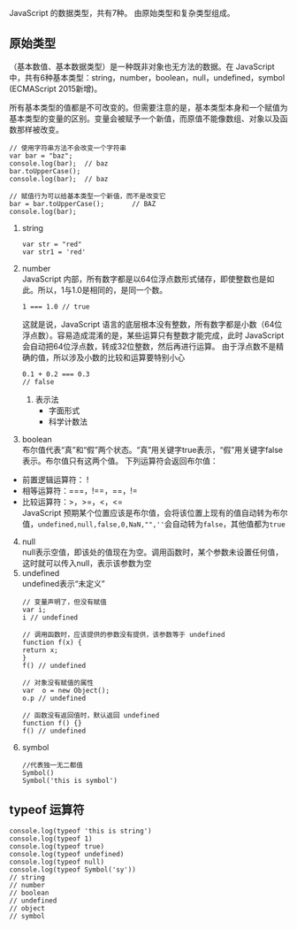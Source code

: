 JavaScript 的数据类型，共有7种。
由原始类型和复杂类型组成。
## 原始类型
（基本数值、基本数据类型）是一种既非对象也无方法的数据。在 JavaScript 中，共有6种基本类型：string，number，boolean，null，undefined，symbol (ECMAScript 2015新增)。

所有基本类型的值都是不可改变的。但需要注意的是，基本类型本身和一个赋值为基本类型的变量的区别。变量会被赋予一个新值，而原值不能像数组、对象以及函数那样被改变。
```
// 使用字符串方法不会改变一个字符串
var bar = "baz";
console.log(bar);  // baz
bar.toUpperCase();
console.log(bar);  // baz

// 赋值行为可以给基本类型一个新值，而不是改变它
bar = bar.toUpperCase();       // BAZ
console.log(bar);
```
1. string  
    ```
    var str = "red"
    var str1 = 'red'
    ```
2. number  
    JavaScript 内部，所有数字都是以64位浮点数形式储存，即使整数也是如此。所以，1与1.0是相同的，是同一个数。
    ```
    1 === 1.0 // true
    ```
    这就是说，JavaScript 语言的底层根本没有整数，所有数字都是小数（64位浮点数）。容易造成混淆的是，某些运算只有整数才能完成，此时 JavaScript 会自动把64位浮点数，转成32位整数，然后再进行运算。
    由于浮点数不是精确的值，所以涉及小数的比较和运算要特别小心
    ```
    0.1 + 0.2 === 0.3
    // false
    ```
    1. 表示法  
        * 字面形式
        * 科学计数法

    

3. boolean  
布尔值代表“真”和“假”两个状态。“真”用关键字true表示，“假”用关键字false表示。布尔值只有这两个值。
下列运算符会返回布尔值：
* 前置逻辑运算符： !
* 相等运算符：===，!==，==，!=
* 比较运算符：>，>=，<，<=  
JavaScript 预期某个位置应该是布尔值，会将该位置上现有的值自动转为布尔值，`undefined,null,false,0,NaN,"",''`会自动转为`false`，其他值都为`true`
4. null  
null表示空值，即该处的值现在为空。调用函数时，某个参数未设置任何值，这时就可以传入null，表示该参数为空
5. undefined  
undefined表示“未定义”
    ```
    // 变量声明了，但没有赋值
    var i;
    i // undefined

    // 调用函数时，应该提供的参数没有提供，该参数等于 undefined
    function f(x) {
    return x;
    }
    f() // undefined

    // 对象没有赋值的属性
    var  o = new Object();
    o.p // undefined

    // 函数没有返回值时，默认返回 undefined
    function f() {}
    f() // undefined
    ```
6. symbol
    ```
    //代表独一无二都值
    Symbol()
    Symbol('this is symbol')
    ```
## typeof 运算符
```
console.log(typeof 'this is string')
console.log(typeof 1)
console.log(typeof true)
console.log(typeof undefined)
console.log(typeof null)
console.log(typeof Symbol('sy'))
// string
// number
// boolean
// undefined
// object
// symbol
```

